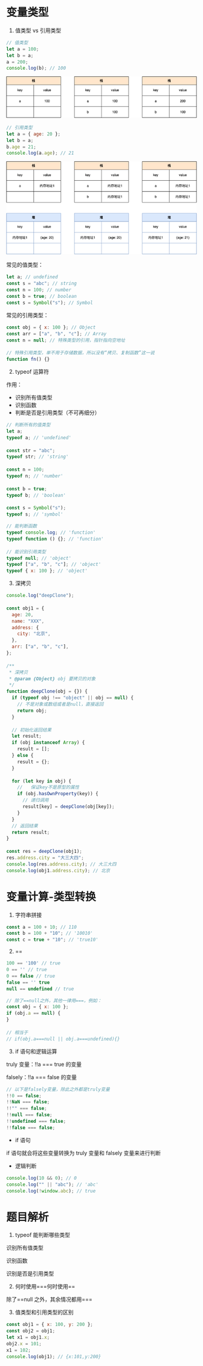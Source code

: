 # 变量类型

1. 值类型 vs 引用类型

```js
// 值类型
let a = 100;
let b = a;
a = 200;
console.log(b); // 100
```

![值类型解读](../../../sources/值类型.png)

```js
// 引用类型
let a = { age: 20 };
let b = a;
b.age = 21;
console.log(a.age); // 21
```

![值类型解读](../../../sources/引用类型.png)

常见的值类型：

```js
let a; // undefined
const s = "abc"; // string
const n = 100; // number
const b = true; // boolean
const s = Symbol("s"); // Symbol
```

常见的引用类型：

```js
const obj = { x: 100 }; // Object
const arr = ["a", "b", "c"]; // Array
const n = null; // 特殊类型的引用，指针指向空地址

// 特殊引用类型，单不用于存储数据，所以没有“拷贝、复制函数”这一说
function fn() {}
```

2. typeof 运算符

作用：

- 识别所有值类型
- 识别函数
- 判断是否是引用类型（不可再细分）

```js
// 判断所有的值类型
let a;
typeof a; // 'undefined'

const str = "abc";
typeof str; // 'string'

const n = 100;
typeof n; // 'number'

const b = true;
typeof b; // 'boolean'

const s = Symbol("s");
typeof s; // 'symbol'
```

```js
// 能判断函数
typeof console.log; // 'function'
typeof function () {}; // 'function'

// 能识别引用类型
typeof null; // 'object'
typeof ["a", "b", "c"]; // 'object'
typeof { x: 100 }; // 'object'
```

3. 深拷贝

```js
console.log("deepClone");

const obj1 = {
  age: 20,
  name: "XXX",
  address: {
    city: "北京",
  },
  arr: ["a", "b", "c"],
};

/**
 * 深拷贝
 * @param {Object} obj 要拷贝的对象
 */
function deepClone(obj = {}) {
  if (typeof obj !== "object" || obj == null) {
    // 不是对象或数组或者是null，直接返回
    return obj;
  }

  // 初始化返回结果
  let result;
  if (obj instanceof Array) {
    result = [];
  } else {
    result = {};
  }

  for (let key in obj) {
    //   保证key不是原型的属性
    if (obj.hasOwnProperty(key)) {
      // 递归调用
      result[key] = deepClone(obj[key]);
    }
  }
  // 返回结果
  return result;
}

const res = deepClone(obj1);
res.address.city = "大三大四";
console.log(res.address.city); // 大三大四
console.log(obj1.address.city); // 北京
```

# 变量计算-类型转换

1. 字符串拼接

```js
const a = 100 + 10; // 110
const b = 100 + "10"; // '10010'
const c = true + "10"; // 'true10'
```

2. ==

```js
100 == '100' // true
0 == '' // true
0 == false // true
false == '' true
null == undefined // true
```

```js
// 除了==null之外，其他一律用===，例如：
const obj = { x: 100 };
if (obj.a == null) {
}

// 相当于
// if(obj.a===null || obj.a===undefined){}
```

3. if 语句和逻辑运算

truly 变量：!!a === true 的变量

falsely：!!a === false 的变量

```js
// 以下是falsely变量，除此之外都是truly变量
!!0 == false;
!!NaN === false;
!!"" === false;
!!null === false;
!!undefined === false;
!!false === false;
```

- if 语句

if 语句就会将这些变量转换为 truly 变量和 falsely 变量来进行判断

- 逻辑判断

```js
console.log(10 && 0); // 0
console.log("" || "abc"); // 'abc'
console.log(!window.abc); // true
```

# 题目解析

1. typeof 能判断哪些类型

识别所有值类型

识别函数

识别是否是引用类型

2. 何时使用===何时使用==

除了==null 之外，其余情况都用===

3. 值类型和引用类型的区别

```js
const obj1 = { x: 100, y: 200 };
const obj2 = obj1;
let x1 = obj1.x;
obj2.x = 101;
x1 = 102;
console.log(obj1); // {x:101,y:200}
```


